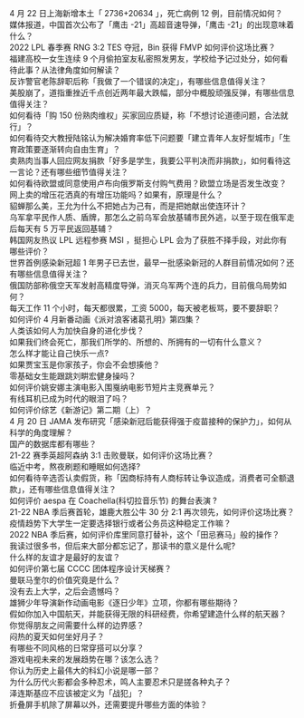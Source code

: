 4 月 22 日上海新增本土「 2736+20634 」，死亡病例 12 例，目前情况如何？  
媒体报道，中国首次公布了「鹰击 -21」高超音速导弹，「鹰击 -21」的出现意味着什么？  
2022 LPL 春季赛 RNG 3:2 TES 夺冠，Bin 获得 FMVP 如何评价这场比赛？  
福建高校一女生连续 9 个月偷拍室友私密照发男友，学校给予记过处分，如何看待此事？从法律角度如何解读？  
反诈警官老陈辞职后称「我做了一个错误的决定」，有哪些信息值得关注？  
美股崩了，道指重挫近千点创近两年最大跌幅，部分中概股顽强反弹，有哪些信息值得关注？  
如何看待「购 150 份熟肉维权」买家回应质疑，称「不想讨论道德问题，合法就行」？  
如何看待交大教授陆铭认为解决婚育率低下问题要「建立青年人友好型城市」「生育政策要逐渐转向自由生育」？  
卖熟肉当事人回应网友捐款「好多是学生，我要公平判决而非捐款」，如何看待这一言论？还有哪些细节值得关注？  
如何看待欧盟或同意使用卢布向俄罗斯支付购气费用？欧盟立场是否发生改变？  
网上卖的增压花洒真的有增压功能吗？如果有，原理是什么？  
貂蝉那么美，王允为什么不把她占为己有，而是把她献出使连环计？  
乌军拿平民作人质、盾牌，那怎么之前乌军会放基辅市民外逃，以至于现在俄军走后每天有 5 万平民返回基辅？  
韩国网友热议 LPL 远程参赛 MSI ，挺担心 LPL 会为了获胜不择手段，对此你有哪些评价？  
世界首例感染新冠超 1 年男子已去世，最早一批感染新冠的人群目前情况如何？还有哪些信息值得关注？  
俄国防部称俄空天军发射高精度导弹，消灭乌军两个连的兵力，目前俄乌局势如何？  
每天工作 11 个小时，每天都很累，工资 5000，每天被老板骂，要不要辞职？  
如何评价 4 月新番动画《派对浪客诸葛孔明》第四集？  
人类该如何人为加快自身的进化步伐？  
如果我们终会死亡，那我们所学的、所想的、所拥有的一切有什么意义？  
怎么样才能让自己快乐一点?  
如果贾宝玉是你家孩子，你会不会想揍他？  
零基础女生能跟跳刘畊宏健身操吗？  
如何评价姚安娜主演电影入围戛纳电影节短片主竞赛单元？  
有线耳机已成为时代的眼泪了吗？  
如何评价综艺《新游记》第二期（上）？  
4 月 20 日 JAMA 发布研究「感染新冠后能获得强于疫苗接种的保护力」，如何从科学的角度理解？  
国产的数据库都有哪些？  
21-22 赛季英超阿森纳 3:1 击败曼联，如何评价这场比赛？  
临近中考，熬夜刷题和睡眠如何选择?  
如何看待辛选否认卖假货，称「因商标持有人商标转让争议造成，消费者可全额退款」，还有哪些信息值得关注？  
如何评价 aespa 在 Coachella(科切拉音乐节) 的舞台表演 ?  
21-22 NBA 季后赛首轮，雄鹿大胜公牛 30 分 2:1 再次领先，如何评价这场比赛？  
疫情趋势下大学生一定要选择银行或者公务员这种稳定工作嘛？  
2022 NBA 季后赛，如何评价库里同意打替补，这个「田忌赛马」般的操作？  
我读过很多书，但后来大部分都忘记了，那读书的意义是什么呢?  
什么样的友谊才是最好的友谊？  
如何评价第七届 CCCC 团体程序设计天梯赛？  
曼联马奎尔的价值究竟是什么？  
没有去上大学，之后会遗憾吗？  
雄狮少年导演新作动画电影《逐日少年》立项，你都有哪些期待？  
假如你加入中国航天，并能获得无限的科研经费，你希望建造什么样的航天器？  
你觉得朋友之间需要什么样的边界感？  
闷热的夏天如何坐好月子？  
有哪些不同风格的日常穿搭可以分享？  
游戏电视未来的发展趋势在哪？该怎么选？  
你认为历史上最伟大的科幻小说是哪一部？  
为什么历代火影都会多种忍术，鸣人主要忍术只是搓各种丸子？  
泽连斯基应不应该被定义为「战犯」？  
折叠屏手机除了屏幕以外，还需要提升哪些方面的体验？  

